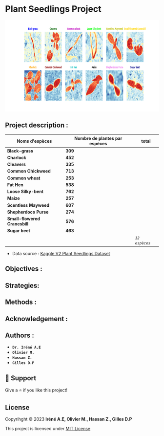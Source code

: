 # <!-- TITLE --> Plant Seedlings Project
<img width="1000px" height="300px" src="images/out.png"></img>

## Project description :

| __Noms d'espèces__                    | __Nombre de plantes par espèces__ |  total|
|---------------------------------------|----------------------------------|------|
| __Black-grass__                       | __309__               |
| __Charlock__                          | __452__               |
| __Cleavers__                          | __335__               |
| __Common Chickweed__                  | __713__               |
| __Common wheat__                      | __253__               |
| __Fat Hen__                           | __538__               |
| __Loose Silky-bent__                  | __762__               |
| __Maize__                             | __257__               |
| __Scentless Mayweed__                 | __607__               |
| __Shepherdoco Purse__                 | __274__               |
| __Small-flowered Cranesbill__         | __576__               |
| __Sugar beet__                        | __463__               | 
|                                       |                       | _```12 espèces```_|

- Data source : [Kaggle V2 Plant Seedlings Dataset](https://www.kaggle.com/datasets/vbookshelf/v2-plant-seedlings-dataset)

## Objectives : 

## Strategies:

## Methods :

## Acknowledgement :

## Authors : 
* __**```Dr. Iréné A.E```**__
* __**```Olivier M.```**__ 
* __**```Hassan Z.```**__
* __**```Gilles D.P```**__

## 🤝 Support 
Give a ⭐ if you like this project!

## License 
Copyrihght © 2023 __**Iréné A.E, Olivier M., Hassan Z., Gilles D.P**__

This project is licensed under [MIT License](https://github.com/amiehe-essomba/Plant_Seedlings_ds_Project/blob/Plant_Seedlings/LICENSE)
